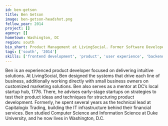 ```yaml
---
id: ben-getson
title: Ben Getson
image: ben-getson-headshot.png
fellow_year: 2014
project: []
agency: []
hometown: Washington, DC
region: south
bio_short: Product Management at LivingSocial. Former Software Developer (but constant hobbyist). Startup Mentor at 1776. CS/Information Science, Duke.
tags: ['south', '2014']
skills: ['frontend development', 'product', 'user experience', 'backend development']
---
```


Ben is an experienced product developer focused on delivering intuitive solutions. At LivingSocial, Ben designed the systems that drive each line of business, additionally working directly with small business owners on customized marketing solutions. Ben also serves as a mentor at DC’s local startup hub, 1776. There, he advises early-stage startups on strategies to test their product ideas and techniques for structuring product development. Formerly, he spent several years as the technical lead at Capitalogix Trading, building the IT infrastructure behind their financial services. Ben studied Computer Science and Information Science at Duke University, and he now lives in Washington, D.C.
